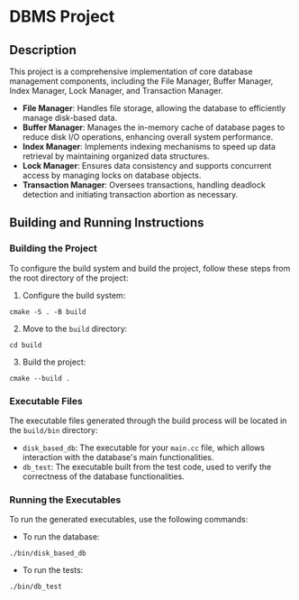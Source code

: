 # DBMS Project

## Description
This project is a comprehensive implementation of core database management components, including the File Manager, Buffer Manager, Index Manager, Lock Manager, and Transaction Manager.

- **File Manager**: Handles file storage, allowing the database to efficiently manage disk-based data.
- **Buffer Manager**: Manages the in-memory cache of database pages to reduce disk I/O operations, enhancing overall system performance.
- **Index Manager**: Implements indexing mechanisms to speed up data retrieval by maintaining organized data structures.
- **Lock Manager**: Ensures data consistency and supports concurrent access by managing locks on database objects.
- **Transaction Manager**: Oversees transactions, handling deadlock detection and initiating transaction abortion as necessary.


## Building and Running Instructions

### Building the Project
To configure the build system and build the project, follow these steps from the root directory of the project:

1. Configure the build system:
```
cmake -S . -B build
```
2. Move to the `build` directory:
```
cd build
```
3. Build the project:
```
cmake --build .
```


### Executable Files
The executable files generated through the build process will be located in the `build/bin` directory:

- `disk_based_db`: The executable for your `main.cc` file, which allows interaction with the database's main functionalities.
- `db_test`: The executable built from the test code, used to verify the correctness of the database functionalities.

### Running the Executables
To run the generated executables, use the following commands:

- To run the database:
```
./bin/disk_based_db
```
- To run the tests:
```
./bin/db_test
```
